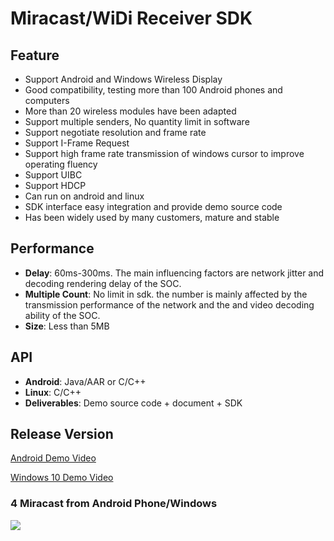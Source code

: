# Miracast/WiDi Receiver SDK  

## Feature

* Support Android and Windows Wireless Display  
* Good compatibility, testing more than 100 Android phones and computers  
* More than 20 wireless modules have been adapted
* Support multiple senders, No quantity limit in software
* Support negotiate resolution and frame rate
* Support I-Frame Request
* Support high frame rate transmission of windows cursor to improve operating fluency
* Support UIBC
* Support HDCP
* Can run on android and linux
* SDK interface easy integration and provide demo source code
* Has been widely used by many customers, mature and stable  

## Performance

* **Delay**: 60ms-300ms. The main influencing factors are network jitter and decoding rendering delay of the SOC.
* **Multiple Count**: No limit in sdk. the number  is mainly affected by the transmission performance of the network and the and video decoding ability of the SOC.
* **Size**: Less than 5MB  

## API

* **Android**: Java/AAR or C/C++
* **Linux**: C/C++
* **Deliverables**: Demo source code + document + SDK

## Release Version 

[Android Demo Video](https://youtu.be/a2p8lRKjv3k)

[Windows 10 Demo Video](https://youtu.be/TMy0mwlwAWY)

### 4 Miracast from Android Phone/Windows
![](https://github.com/WirelessPresentation/WirelessDisplay-SDK/blob/main/zimg/miracast-4.jpg)

